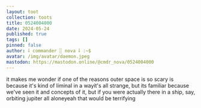 ```yaml
---
layout: toot
collection: toots
title: 0524004000
date: 2024-05-24
published: true
tags: []
pinned: false
author: ⸸ commander ░ nova ⸸ :~$
avatar: /img/avatar/daemon.jpeg
mastodon: https://mastodon.online/@cmdr_nova/0524004000
---
```


it makes me wonder if one of the reasons outer space is so scary is because it's kind of liminal in a wayit's all strange, but its familiar because we've seen it and concepts of it, but if you were actually there in a ship, say, orbiting jupiter all aloneyeah that would be terrifying
